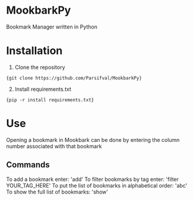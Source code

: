 # MookbarkPy
Bookmark Manager written in Python

# Installation
1. Clone the repository
```
{git clone https://github.com/Parsifval/MookbarkPy}
```
2. Install requirements.txt
```
{pip -r install requirements.txt}
```

# Use
Opening a bookmark in Mookbark can be done by entering the column number associated with that bookmark

## Commands
To add a bookmark enter: 'add'
To filter bookmarks by tag enter: 'filter YOUR_TAG_HERE'
To put the list of bookmarks in alphabetical order: 'abc'
To show the full list of bookmarks: 'show'

